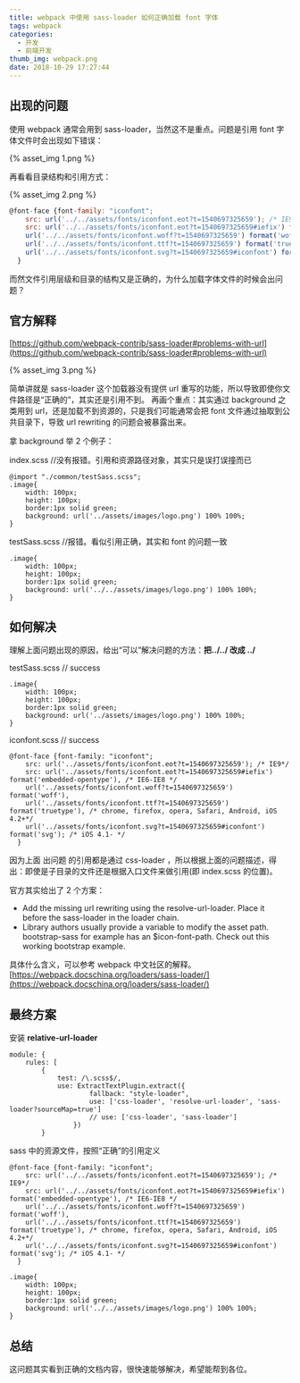 ```yaml
---
title: webpack 中使用 sass-loader 如何正确加载 font 字体
tags: webpack
categories:
  - 开发
  - 前端开发
thumb_img: webpack.png
date: 2018-10-29 17:27:44
---
```


## 出现的问题

使用 webpack 通常会用到 sass-loader，当然这不是重点。问题是引用 font 字体文件时会出现如下错误：

{% asset_img 1.png %}

再看看目录结构和引用方式：

{% asset_img 2.png %}

```js
@font-face {font-family: "iconfont";
    src: url('../../assets/fonts/iconfont.eot?t=1540697325659'); /* IE9*/
    src: url('../../assets/fonts/iconfont.eot?t=1540697325659#iefix') format('embedded-opentype'), /* IE6-IE8 */
    url('../../assets/fonts/iconfont.woff?t=1540697325659') format('woff'),
    url('../../assets/fonts/iconfont.ttf?t=1540697325659') format('truetype'), /* chrome, firefox, opera, Safari, Android, iOS 4.2+*/
    url('../../assets/fonts/iconfont.svg?t=1540697325659#iconfont') format('svg'); /* iOS 4.1- */
  }
```

而然文件引用层级和目录的结构又是正确的，为什么加载字体文件的时候会出问题？

## 官方解释

[https://github.com/webpack-contrib/sass-loader#problems-with-url](https://github.com/webpack-contrib/sass-loader#problems-with-url)

{% asset_img 3.png %}

简单讲就是 sass-loader 这个加载器没有提供 url 重写的功能，所以导致即使你文件路径是“正确的”，其实还是引用不到。
再画个重点：其实通过 background 之类用到 url，还是加载不到资源的，只是我们可能通常会把 font 文件通过抽取到公共目录下，导致 url rewriting 的问题会被暴露出来。

拿 background 举 2 个例子：

index.scss //没有报错。引用和资源路径对象，其实只是误打误撞而已

```
@import "./common/testSass.scss";
.image{
    width: 100px;
    height: 100px;
    border:1px solid green;
    background: url('../assets/images/logo.png') 100% 100%;
}
```

testSass.scss //报错。看似引用正确，其实和 font 的问题一致

```
.image{
    width: 100px;
    height: 100px;
    border:1px solid green;
    background: url('../../assets/images/logo.png') 100% 100%;
}
```

## 如何解决

理解上面问题出现的原因，给出“可以”解决问题的方法：**把../../ 改成 ../**

testSass.scss // success

```
.image{
    width: 100px;
    height: 100px;
    border:1px solid green;
    background: url('../assets/images/logo.png') 100% 100%;
}
```

iconfont.scss // success

```
@font-face {font-family: "iconfont";
    src: url('../assets/fonts/iconfont.eot?t=1540697325659'); /* IE9*/
    src: url('../assets/fonts/iconfont.eot?t=1540697325659#iefix') format('embedded-opentype'), /* IE6-IE8 */
    url('../assets/fonts/iconfont.woff?t=1540697325659') format('woff'),
    url('../assets/fonts/iconfont.ttf?t=1540697325659') format('truetype'), /* chrome, firefox, opera, Safari, Android, iOS 4.2+*/
    url('../assets/fonts/iconfont.svg?t=1540697325659#iconfont') format('svg'); /* iOS 4.1- */
  }
```

因为上面 出问题 的引用都是通过 css-loader ，所以根据上面的问题描述，得出：即使是子目录的文件还是根据入口文件来做引用(即 index.scss 的位置)。

官方其实给出了 2 个方案：

- Add the missing url rewriting using the resolve-url-loader. Place it before the sass-loader in the loader chain.
- Library authors usually provide a variable to modify the asset path. bootstrap-sass for example has an \$icon-font-path. Check out this working bootstrap example.

具体什么含义，可以参考 webpack 中文社区的解释。[https://webpack.docschina.org/loaders/sass-loader/](https://webpack.docschina.org/loaders/sass-loader/)

## 最终方案

安装 **relative-url-loader**

```
module: {
    rules: [
        {
            test: /\.scss$/,
            use: ExtractTextPlugin.extract({
                    fallback: "style-loader",
                    use: ['css-loader', 'resolve-url-loader', 'sass-loader?sourceMap=true']
                    // use: ['css-loader', 'sass-loader']
                })
        }
```

sass 中的资源文件，按照“正确”的引用定义

```
@font-face {font-family: "iconfont";
    src: url('../../assets/fonts/iconfont.eot?t=1540697325659'); /* IE9*/
    src: url('../../assets/fonts/iconfont.eot?t=1540697325659#iefix') format('embedded-opentype'), /* IE6-IE8 */
    url('../../assets/fonts/iconfont.woff?t=1540697325659') format('woff'),
    url('../../assets/fonts/iconfont.ttf?t=1540697325659') format('truetype'), /* chrome, firefox, opera, Safari, Android, iOS 4.2+*/
    url('../../assets/fonts/iconfont.svg?t=1540697325659#iconfont') format('svg'); /* iOS 4.1- */
  }
```

```
.image{
    width: 100px;
    height: 100px;
    border:1px solid green;
    background: url('../../assets/images/logo.png') 100% 100%;
}
```

## 总结

这问题其实看到正确的文档内容，很快速能够解决，希望能帮到各位。
